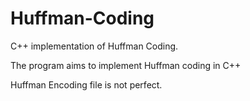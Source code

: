# Huffman-Coding
C++ implementation of Huffman Coding.


The program aims to implement Huffman coding in C++

Huffman Encoding file is not perfect. 
